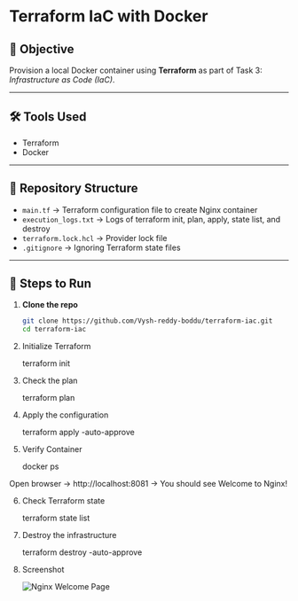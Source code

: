 # Terraform IaC with Docker

## 📌 Objective
Provision a local Docker container using **Terraform** as part of Task 3: *Infrastructure as Code (IaC)*.

---

## 🛠 Tools Used
- Terraform
- Docker

---

## 📂 Repository Structure
- `main.tf` → Terraform configuration file to create Nginx container  
- `execution_logs.txt` → Logs of terraform init, plan, apply, state list, and destroy  
- `terraform.lock.hcl` → Provider lock file  
- `.gitignore` → Ignoring Terraform state files  

---

## 🚀 Steps to Run

1. **Clone the repo**
   ```bash
   git clone https://github.com/Vysh-reddy-boddu/terraform-iac.git
   cd terraform-iac
2. Initialize Terraform

   terraform init


3. Check the plan

   terraform plan


4. Apply the configuration

   terraform apply -auto-approve


5. Verify Container

   docker ps


Open browser → http://localhost:8081 → You should see Welcome to Nginx!

6. Check Terraform state

   terraform state list


7. Destroy the infrastructure

   terraform destroy -auto-approve
8. Screenshot

   ![Nginx Welcome Page](images/nginx_screenshot.png)

